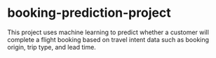 # booking-prediction-project
This project uses machine learning to predict whether a customer will complete a flight booking based on travel intent data such as booking origin, trip type, and lead time.

